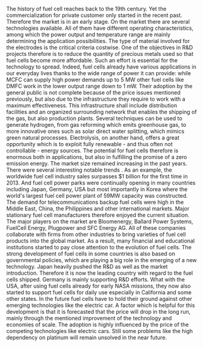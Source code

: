 The history of fuel cell reaches back to the 19th century. Yet the commercialization for private customer only started in the recent past. Therefore the market is in an early stage. On the market there are several technologies available. All of them have different operating characteristics, among which the power output and temperature range are mainly determining the application possibilities. The type of material involved for the electrodes is the critical criteria costwise. One of the objectives in R&D projects therefore is to reduce the quantity of precious metals used so that fuel cells become more affordable. Such an effort is essential for the technology to spread. Indeed, fuel cells already have various applications in our everyday lives thanks to the wide range of power it can provide: while MCFC can supply high power demands up to 5 MW other fuel cells like DMFC work in the lower output range down to 1 mW. Their adoption by the general public is not complete because of the price issues mentioned previously, but also due to the infrastructure they require to work with a maximum effectiveness. This infrastructure shall include distribution facilities and an organized surrounding network that enables the shipping of the gas, but also production plants. Several techniques can be used to generate hydrogen, from gas reforming which emits greenhouse gas, to more innovative ones such as solar direct water splitting, which mimics green natural processes. Electrolysis, on another hand, offers a great opportunity which is to exploit fully renewable - and thus often not controllable - energy sources. The potential for fuel cells therefore is enormous both in applications, but also in fulfilling the promise of a zero emission energy.
The market size remained increasing in the past years. There were several interesting notable trends . As an example, the worldwide fuel cell industry sales surpasses $1 billion for the first time in 2013. And  fuel cell power parks were continually opening in many countries including Japan, Germany, USA but most importantly in Korea where the world's largest fuel cell power plant of 59MW capacity was constructed. The demand for telecommunications backup fuel cells were high in the Middle East, China, the Philippines and other international markets. Major stationary fuel cell manufacturers therefore enjoyed the current situation. The major players on the market are Bloomenergy, Ballard Power Systems, FuelCell Energy, Plugpower and SFC Energy AG. All of these companies collaborate with firms from other industries to bring varieties of fuel cell products into the global market. As a result, many financial and educational institutions started to pay close attention to the evolution of fuel cells.
The strong development of fuel cells in some countries is also based on governmental policies, which are playing a big role in the emerging of a new technology. Japan heavily pushed the R&D as well as the market introduction. Therefore it is now the leading country with regard to the fuel cells shipped. Germany is mainly supporting R&D efforts. What with the USA, after using fuel cells already for early NASA missions, they now also started to support fuel cells for daily use especially in California and some other states.
In the future fuel cells have to hold their ground against other emerging technologies like the electric car. A factor which is helpful for this development is that it is forecasted that the price will drop in the long run, mainly through the mentioned improvement of the technology and economies of scale. The adoption is highly influenced by the price of the competing technologies like electric cars. Still some problems like the high dependency on platinum will remain unsolved in the near future.
